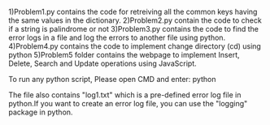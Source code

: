 1)Problem1.py contains the code for retreiving all the common keys having the same values in the dictionary.
2)Problem2.py contain the code to check if a string is palindrome or not
3)Problem3.py contains the code to find the error logs in a file and log the errors to another file using python.
4)Problem4.py contains the code to implement change directory (cd) using python
5)Problem5 folder contains the webpage to implement Insert, Delete, Search and Update operations using JavaScript.

To run any python script, Please open CMD and enter:
	python <Scriptname>

The file also contains "log1.txt" which is a pre-defined error log file in python.If you want to create an error log file, you can use the "logging" package in python.
